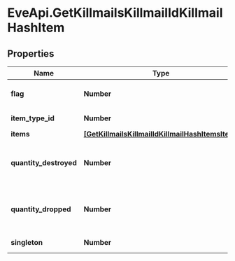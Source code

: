 # EveApi.GetKillmailsKillmailIdKillmailHashItem

## Properties
Name | Type | Description | Notes
------------ | ------------- | ------------- | -------------
**flag** | **Number** | Flag for the location of the item  | 
**item_type_id** | **Number** | item_type_id integer | 
**items** | [**[GetKillmailsKillmailIdKillmailHashItemsItem]**](GetKillmailsKillmailIdKillmailHashItemsItem.md) | items array | [optional] 
**quantity_destroyed** | **Number** | How many of the item were destroyed if any  | [optional] 
**quantity_dropped** | **Number** | How many of the item were dropped if any  | [optional] 
**singleton** | **Number** | singleton integer | 


